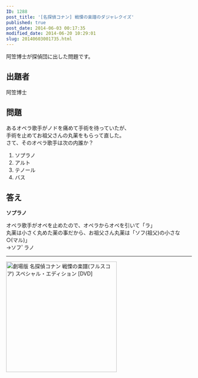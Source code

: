 ```yaml
---
ID: 1288
post_title: '[名探偵コナン] 戦慄の楽譜のダジャレクイズ'
published: true
post_date: 2014-06-03 00:17:35
modified_date: 2014-06-20 10:29:01
slug: 20140603001735.html
---
```

<p>阿笠博士が探偵団に出した問題です。<br />
<!--more--></p>
<h2>出題者</h2>
<p>阿笠博士</p>
<h2>問題</h2>
<p>あるオペラ歌手がノドを痛めて手術を待っていたが、<br />
手術を止めてお祖父さんの丸薬をもらって直した。<br />
さて、そのオペラ歌手は次の内誰か？</p>
<ol>
<li>ソプラノ</li>
<li>アルト</li>
<li>テノール</li>
<li>バス</li>
</ol>
<h2>答え</h2>
<p><strong>ソプラノ</strong></p>
<p>オペラ歌手がオペを止めたので、オペラからオペを引いて「ラ」<br />
丸薬は小さく丸めた薬の事だから、お祖父さん丸薬は「ソフ(祖父)の小さな○(マル)」<br />
→ソフﾟラノ</p>
<hr>
<a href="http://www.amazon.co.jp/exec/obidos/ASIN/B001F0UZ5Y/chafuso-22/ref=nosim/" name="amazletlink" target="_blank"><img decoding="async" lazyload="lazy" src="https://images-na.ssl-images-amazon.com/images/I/51IHUUjD%2BXL.jpg" alt="劇場版 名探偵コナン 戦慄の楽譜(フルスコア) スペシャル・エディション [DVD]" style="border: none;height: 300px;" /></a>